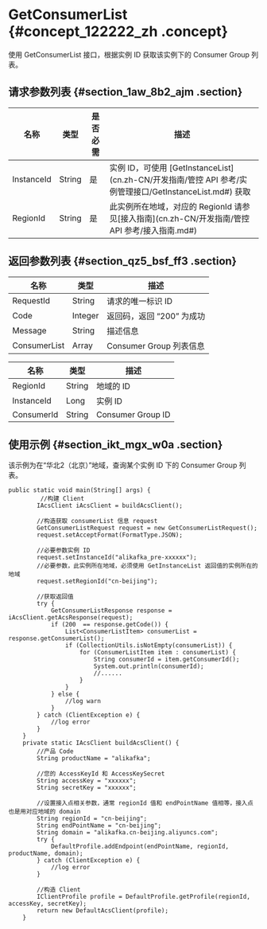 # GetConsumerList {#concept_122222_zh .concept}

使用 GetConsumerList 接口，根据实例 ID 获取该实例下的 Consumer Group 列表。

## 请求参数列表 {#section_1aw_8b2_ajm .section}

|名称|类型|是否必需|描述|
|--|--|----|--|
|InstanceId|String|是|实例 ID，可使用 [GetInstanceList](cn.zh-CN/开发指南/管控 API 参考/实例管理接口/GetInstanceList.md#) 获取|
|RegionId|String|是|此实例所在地域，对应的 RegionId 请参见[接入指南](cn.zh-CN/开发指南/管控 API 参考/接入指南.md#)|

## 返回参数列表 {#section_qz5_bsf_ff3 .section}

|名称|类型|描述|
|--|--|--|
|RequestId|String|请求的唯一标识 ID|
|Code|Integer|返回码，返回 “200” 为成功|
|Message|String|描述信息|
|ConsumerList|Array|Consumer Group 列表信息|

|名称|类型|描述|
|--|--|--|
|RegionId|String|地域的 ID|
|InstanceId|Long|实例 ID|
|ConsumerId|String|Consumer Group ID|

## 使用示例 {#section_ikt_mgx_w0a .section}

该示例为在“华北2（北京）”地域，查询某个实例 ID 下的 Consumer Group 列表。

``` {#codeblock_0q7_hal_bg9}
public static void main(String[] args) {
         //构建 Client
        IAcsClient iAcsClient = buildAcsClient();

        //构造获取 consumerList 信息 request
        GetConsumerListRequest request = new GetConsumerListRequest();
        request.setAcceptFormat(FormatType.JSON);

        //必要参数实例 ID
        request.setInstanceId("alikafka_pre-xxxxxx");
        //必要参数，此实例所在地域，必须使用 GetInstanceList 返回值的实例所在的地域
        request.setRegionId("cn-beijing");

        //获取返回值
        try {
            GetConsumerListResponse response = iAcsClient.getAcsResponse(request);
            if (200  == response.getCode()) {
                List<ConsumerListItem> consumerList = response.getConsumerList();
                if (CollectionUtils.isNotEmpty(consumerList)) {
                    for (ConsumerListItem item : consumerList) {
                        String consumerId = item.getConsumerId();
                        System.out.println(consumerId);
                        //......
                    }
                }
            } else {
                //log warn
            }
        } catch (ClientException e) {
            //log error
        }
    }
    private static IAcsClient buildAcsClient() {
        //产品 Code
        String productName = "alikafka";

        //您的 AccessKeyId 和 AccessKeySecret
        String accessKey = "xxxxxx";
        String secretKey = "xxxxxx";

        //设置接入点相关参数，通常 regionId 值和 endPointName 值相等，接入点也是用对应地域的 domain
        String regionId = "cn-beijing";
        String endPointName = "cn-beijing";
        String domain = "alikafka.cn-beijing.aliyuncs.com";
        try {
            DefaultProfile.addEndpoint(endPointName, regionId, productName, domain);
        } catch (ClientException e) {
            //log error
        }

        //构造 Client
        IClientProfile profile = DefaultProfile.getProfile(regionId, accessKey, secretKey);
        return new DefaultAcsClient(profile);
    }
			
```

